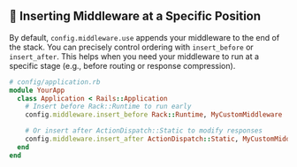 ## 🔀 Inserting Middleware at a Specific Position

By default, `config.middleware.use` appends your middleware to the end of the stack. You can precisely control ordering with `insert_before` or `insert_after`. This helps when you need your middleware to run at a specific stage (e.g., before routing or response compression).

```ruby
# config/application.rb
module YourApp
  class Application < Rails::Application
    # Insert before Rack::Runtime to run early
    config.middleware.insert_before Rack::Runtime, MyCustomMiddleware

    # Or insert after ActionDispatch::Static to modify responses
    config.middleware.insert_after ActionDispatch::Static, MyCustomMiddleware
  end
end
```